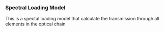 ### Spectral Loading Model

This is a spectal loading model that calculate the transmission through all elements in the optical chain
